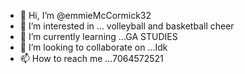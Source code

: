 - 👋 Hi, I’m @emmieMcCormick32
- 👀 I’m interested in ... volleyball and basketball cheer
- 🌱 I’m currently learning ...GA STUDIES
- 💞️ I’m looking to collaborate on ...Idk
- 📫 How to reach me ...7064572521

<!---
emmieMcCormick32/emmieMcCormick32 is a ✨ special ✨ repository because its `README.md` (this file) appears on your GitHub profile.
You can click the Preview link to take a look at your changes.
--->
